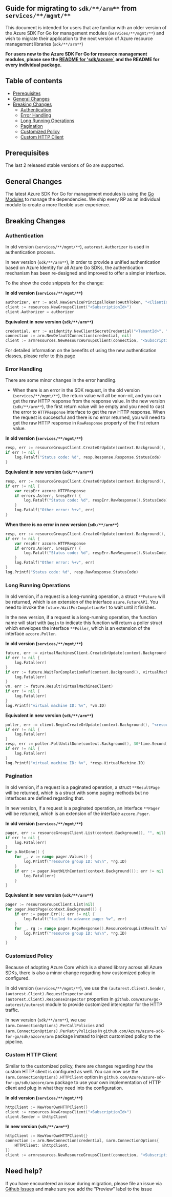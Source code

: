 ## Guide for migrating to `sdk/**/arm**` from `services/**/mgmt/**`

This document is intended for users that are familiar with an older version of the Azure SDK For Go for management modules (`services/**/mgmt/**`) and wish to migrate their application to the next version of Azure resource management libraries (`sdk/**/arm**`)

**For users new to the Azure SDK For Go for resource management modules, please see the [README for 'sdk/azcore`](https://github.com/Azure/azure-sdk-for-go/tree/main/sdk/azcore) and the README for every individual package.**

## Table of contents

* [Prerequisites](#prerequisites)
* [General Changes](#general-changes)
* [Breaking Changes](#breaking-changes)
    * [Authentication](#authentication)
    * [Error Handling](#error-handling)
    * [Long Running Operations](#long-running-operations)
    * [Pagination](#pagination)
    * [Customized Policy](#customized-policy)
    * [Custom HTTP Client](#custom-http-client)

## Prerequisites

The last 2 released stable versions of Go are supported.

## General Changes

The latest Azure SDK For Go for management modules is using the [Go Modules](https://github.com/golang/go/wiki/Modules) to manage the dependencies. We ship every RP as an individual module to create a more flexible user experience.

## Breaking Changes

### Authentication

In old version (`services/**/mgmt/**`), `autorest.Authorizer` is used in authentication process.

In new version (`sdk/**/arm**`), in order to provide a unified authentication based on Azure Identity for all Azure Go SDKs, the authentication mechanism has been re-designed and improved to offer a simpler interface.

To the show the code snippets for the change:

**In old version (`services/**/mgmt/**`)**

```go
authorizer, err := adal.NewServicePrincipalToken(oAuthToken, "<ClientId>", "<ClientSecret>", endpoint)
client := resources.NewGroupsClient("<SubscriptionId>")
client.Authorizer = authorizer
```

**Equivalent in new version (`sdk/**/arm**`)**

```go
credential, err := azidentity.NewClientSecretCredential("<TenantId>", "<ClientId>", "<ClientSecret>", nil)
connection := arm.NewDefaultConnection(credential, nil)
client := armresources.NewResourceGroupsClient(connection, "<SubscriptionId>")
```

For detailed information on the benefits of using the new authentication classes, please refer to [this page](https://github.com/Azure/azure-sdk-for-go/blob/main/sdk/azidentity/README.md)

### Error Handling

There are some minor changes in the error handling.

- When there is an error in the SDK request, in the old version (`services/**/mgmt/**`), the return value will all be non-nil, and you can get the raw HTTP response from the response value. In the new version (`sdk/**/arm**`), the first return value will be empty and you need to cast the error to `HTTPResponse` interface to get the raw HTTP response. When the request is successful and there is no error returned, you will need to get the raw HTTP response in `RawResponse` property of the first return value.

**In old version (`services/**/mgmt/**`)**

```go
resp, err := resourceGroupsClient.CreateOrUpdate(context.Background(), resourceGroupName, resourceGroupParameters)
if err != nil {
	log.Fatalf("Status code: %d", resp.Response.Response.StatusCode)
}
```

**Equivalent in new version (`sdk/**/arm**`)**

```go
resp, err := resourceGroupsClient.CreateOrUpdate(context.Background(), resourceGroupName, resourceGroupParameters, nil)
if err != nil {
    var respErr azcore.HTTPResponse
    if errors.As(err, &respErr) {
        log.Fatalf("Status code: %d", respErr.RawResponse().StatusCode)
    }
	log.Fatalf("Other error: %+v", err)
}
```

**When there is no error in new version (`sdk/**/arm**`)**

```go
resp, err := resourceGroupsClient.CreateOrUpdate(context.Background(), resourceGroupName, resourceGroupParameters, nil)
if err != nil {
    var respErr azcore.HTTPResponse
    if errors.As(err, &respErr) {
        log.Fatalf("Status code: %d", respErr.RawResponse().StatusCode)
    }
    log.Fatalf("Other error: %+v", err)
}
log.Printf("Status code: %d", resp.RawResponse.StatusCode)
```

### Long Running Operations

In old version, if a request is a long-running operation, a struct `**Future` will be returned, which is an extension of the interface `azure.FutureAPI`. You need to invoke the `future.WaitForCompletionRef` to wait until it finishes.

In the new version, if a request is a long-running operation, the function name will start with `Begin` to indicate this function will return a poller struct which envelopes the interface `**Poller`, which is an extension of the interface `azcore.Poller`.

**In old version (`services/**/mgmt/**`)**

```go
future, err := virtualMachinesClient.CreateOrUpdate(context.Background(), "<resource group name>", "<virtual machine name>", param)
if err != nil {
	log.Fatal(err)
}
if err := future.WaitForCompletionRef(context.Background(), virtualMachinesClient.Client); err != nil {
	log.Fatal(err)
}
vm, err := future.Result(virtualMachinesClient)
if err != nil {
	log.Fatal(err)
}
log.Printf("virtual machine ID: %v", *vm.ID)
```

**Equivalent in new version (`sdk/**/arm**`)**

```go
poller, err := client.BeginCreateOrUpdate(context.Background(), "<resource group name>", "<virtual machine name>", param, nil)
if err != nil {
	log.Fatal(err)
}
resp, err := poller.PollUntilDone(context.Background(), 30*time.Second)
if err != nil {
    log.Fatal(err)
}
log.Printf("virtual machine ID: %v", *resp.VirtualMachine.ID)
```

### Pagination

In old version, if a request is a paginated operation, a struct `**ResultPage` will be returned, which is a struct with some paging methods but no interfaces are defined regarding that.

In new version, if a request is a paginated operation, an interface `**Pager` will be returned, which is an extension of the interface `azcore.Pager`.

**In old version (`services/**/mgmt/**`)**

```go
pager, err := resourceGroupsClient.List(context.Background(), "", nil)
if err != nil {
    log.Fatal(err)
}
for p.NotDone() {
    for _, v := range pager.Values() {
        log.Printf("resource group ID: %s\n", *rg.ID)
    }
    if err := pager.NextWithContext(context.Background()); err != nil   {
        log.Fatal(err)
    }
}
```

**Equivalent in new version (`sdk/**/arm**`)**

```go
pager := resourceGroupsClient.List(nil)
for pager.NextPage(context.Background()) {
    if err := pager.Err(); err != nil {
        log.Fatalf("failed to advance page: %v", err)
    }
    for _, rg := range pager.PageResponse().ResourceGroupListResult.Value {
        log.Printf("resource group ID: %s\n", *rg.ID)
    }
}
```

### Customized Policy

Because of adopting Azure Core which is a shared library across all Azure SDKs, there is also a minor change regarding how customized policy in configured.

In old version (`services/**/mgmt/**`), we use the `(autorest.Client).Sender`, `(autorest.Client).RequestInspector` and `(autorest.Client).ResponseInspector` properties in `github.com/Azure/go-autorest/autorest` module to provide customized interceptor for the HTTP traffic.

In new version (`sdk/**/arm**`), we use `(arm.ConnectionOptions).PerCallPolicies` and `(arm.ConnectionOptions).PerRetryPolicies` in `github.com/Azure/azure-sdk-for-go/sdk/azcore/arm` package instead to inject customized policy to the pipeline.

### Custom HTTP Client

Similar to the customized policy, there are changes regarding how the custom HTTP client is configured as well. You can now use the `(arm.ConnectionOptions).HTTPClient` option in `github.com/Azure/azure-sdk-for-go/sdk/azcore/arm` package to use your own implementation of HTTP client and plug in what they need into the configuration.

**In old version (`services/**/mgmt/**`)**
```go
httpClient := NewYourOwnHTTPClient{}
client := resources.NewGroupsClient("<SubscriptionId>")
client.Sender = &httpClient
```

**In new version (`sdk/**/arm**`)**

```go
httpClient := NewYourOwnHTTPClient{}
connection := arm.NewConnection(credential, &arm.ConnectionOptions{
    HTTPClient: &httpClient,
})
client := armresources.NewResourceGroupsClient(connection, "<SubscriptionId>")
```

## Need help?

If you have encountered an issue during migration, please file an issue via [Github Issues](https://github.com/Azure/azure-sdk-for-go/issues) and make sure you add the "Preview" label to the issue
